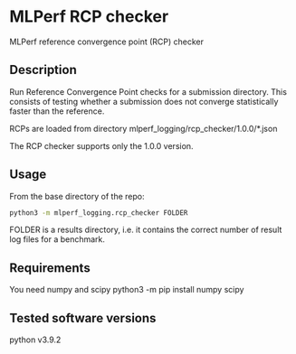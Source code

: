 # MLPerf RCP checker

MLPerf reference convergence point (RCP) checker

## Description

Run Reference Convergence Point checks for a submission directory.
This consists of testing whether a submission does not converge
statistically faster than the reference.

RCPs are loaded from directory mlperf_logging/rcp_checker/1.0.0/*.json

The RCP checker supports only the 1.0.0 version.

## Usage

From the base directory of the repo:

```sh
python3 -m mlperf_logging.rcp_checker FOLDER
```

FOLDER is a results directory, i.e. it contains the correct number
of result log files for a benchmark.

## Requirements

You need numpy and scipy
python3 -m pip install numpy scipy

## Tested software versions

python v3.9.2


